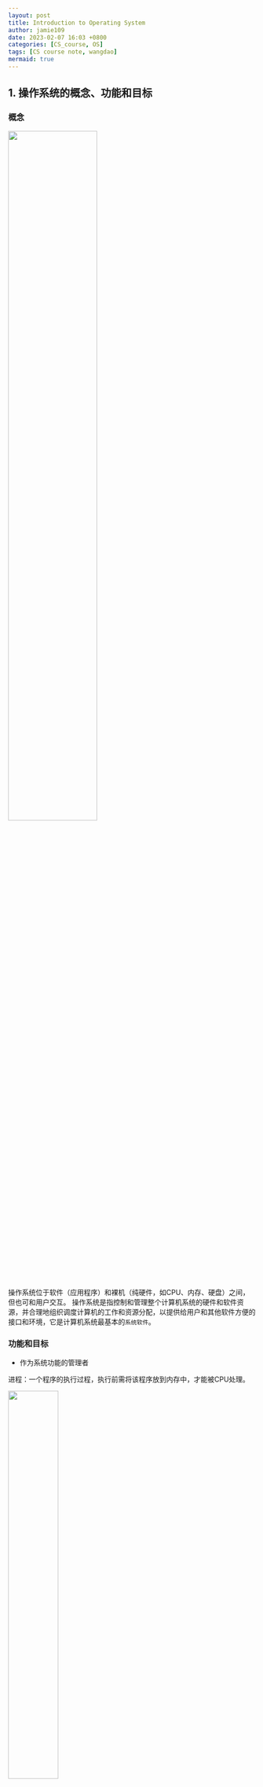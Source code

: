 ```yaml
---
layout: post
title: Introduction to Operating System
author: jamie109
date: 2023-02-07 16:03 +0800
categories: [CS_course, OS]
tags: [CS course note, wangdao]
mermaid: true
---
```


## 1. 操作系统的概念、功能和目标

### 概念

<img src="https://cdn.jsdelivr.net/gh/jamie109/my-img/for-VSCode/20230207163818.png" width="60%">

操作系统位于软件（应用程序）和裸机（纯硬件，如CPU、内存、硬盘）之间，但也可和用户交互。
操作系统是指控制和管理整个计算机系统的硬件和软件资源，并合理地组织调度计算机的工作和资源分配，以提供给用户和其他软件方便的接口和环境，它是计算机系统最基本的`系统软件`。

### 功能和目标

* 作为系统功能的管理者
  

进程：一个程序的执行过程，执行前需将该程序放到内存中，才能被CPU处理。

<img src = "https://cdn.jsdelivr.net/gh/jamie109/my-img/for-VSCode/20230207164559.png" width = "45%">

以使用QQ为例：

1. 在文件夹中找到QQ.exe的位置：文件管理
2. 双击QQ.exe，把进程放到内存：存储器管理
3. QQ运行，对应进程被处理机（CPU）处理：处理机管理
4. 和朋友视频，把摄像头设备分配给进程：设备管理

* 作为用户和计算机硬件之间的接口：方便用户使用
  
    ```mermaid
        graph LR
        用户接口-->A(命令接口:用户直接使用)
        A-->D(联机命令接口 用户说一句系统做一句 交互式 如cmd)
        A-->E(脱机命令接口 用户说一堆系统做一堆 批处理 如bat文件)
    
        用户接口-->B(程序接口:用户通过程序间接使用 由一组系统调用组成 )
        B-->F(注意:程序接口=系统调用=系统调用指令=广义指令)
      用户接口-->C(GUI接口 图形用户界面)
      
  ```
  
* 作为最接近硬件的层次

    <img src="https://cdn.jsdelivr.net/gh/jamie109/my-img/202302071850270.png" width="60%" >

### 总结  

<img src="https://cdn.jsdelivr.net/gh/jamie109/my-img/202302071849964.png" width="70%">

## 2. 操作系统的特征

```mermaid
graph LR
os四个特征-->A(并发)
os四个特征-->B(共享)
A-->E(两个最基本的特征 二者互为存在条件)
B-->E(两个最基本的特征 二者互为存在条件)
os四个特征-->C(虚拟)
os四个特征-->D(异步)
```

没有并发和共享，就谈不上虚拟和异步。

### 并发

指两个或多个事件在``同一时间间隔``内发生，宏观上同时发生，微观上交替发生。

cf：并行，在``同一时刻``发生。

操作系统中同时存在着多个运行着的程序。

### 共享

资源共享，系统中的资源可供内存中多个并发执行的进程共同使用。

* 互斥共享：一个时间段内只允许一个进程访问该资源。比如微信QQ视频时的摄像头。

* 同时共享：一个时间段内允许多个进程“同时”访问该资源（这里的同时往往是宏观上的，微观上分时共享）。比如QQ发送文件A，微信发送文件B，实际上交替访问硬盘。

### 虚拟

* 虚拟技术中的"空分复用技术"
  
    例如电脑只有4GB内存，但它同时使用着的程序需要的内存之和大于4GB，电脑仍然可以正常使用。

* 虚拟技术中的"时分复用技术"
  
    例如单核CPU电脑可以同时运行多个程序

### 异步

在多道程序环境下，多个程序并发执行，但由于资源有限，进程的执行不是一贯到底，而是走走停停。

## 3. 操作系统的发展与分类

<img src="https://cdn.jsdelivr.net/gh/jamie109/my-img/for-VSCode/20230207191118.png" width="70%">

### 手工
  
缺点，用户独占全机，人的速度慢，资源利用率低

### 单道批处理
  
引入脱机输入输出技术，并`监督程序`（操作系统的雏形，速度快）控制作业的输入输出，资源利用率提高

缺点：只有一道程序运行，CPU有大量的时间是在等待IO完成。

### 多道批处理

每次往内存中输入多道程序，操作系统正式诞生。并发执行，共享计算机资源，资源利用率提升。

缺点：用户响应时间长，没有人机交互功能，用户不能控制作业执行。

我觉得它像流水线。

<img src="https://cdn.jsdelivr.net/gh/jamie109/my-img/for-VSCode/20230207192715.png" width="55%">

### 分时操作系统

计算机以`时间片`为单位`轮流`为各个用户/作业服务，各个用户可以通过终端与计算机交互。

优点:用户请求可以被即时响应，解决了人机交互问题。允许多个用户同时使用一台计算机，并且用户对计算机的操作相互独立，感受不到别人的存在。

缺点：`不能优先处理一些紧急任务`。操作系统对各个用户/作业都是完全公平的，循环地为每个用户/作业服务一个时间片，不区分任务的紧急性。

### 实时操作系统
  
能够优先响应一些紧急任务，某些紧急任务不需时间片排队。
    
在实时操作系统的控制下，计算机系统接收到外部信号后及时进行处理，并且要`在严格的时限内处理完事件`。实时操作系统的主要特点是`及时性和可靠性`。

* 硬实时系统
  
    必须在绝对严格的时间内完成处理

* 软实时系统
    
    能接受偶尔违反时间规定

### 其他

了解即可，考研主要考上面几种

* 网络操作系统
  
  是伴随着计算机网络的发展而诞生的，能把网络中各个计算机有机地结合起来，实现数据传送等功能，实现网络中各种资源的共享(如文件共享)和各台计算机之间的通信。

  如: Windows NT就是一种典型的网络操作系统，网站服务器就可以使用。

* 分布式操作系统
  
  主要特点是分布性和并行性。

  系统中的各台计算机地位相同，任何工作都可以分布在这些计算机上，由它们并行、协同完成这个任务。

* PC操作系统
  
  win10 ubuntu MacOS

### 总结

![](https://cdn.jsdelivr.net/gh/jamie109/my-img/202302071945717.png)

## 4. 操作系统的运行机制与体系结构

### 两种（指令、处理器状态、程序）

```mermaid
graph LR
指令-->A(特权指令 如内存清零指令 很危险)
A-->C(不允许用户程序使用)
指令-->B(非特权指令 如普通运算指令)
```

——CPU怎么判断当前是否可以执行特权指令？

——根据当前处理器状态（用户态、核心态）

程序状态寄存器PSW中的某个标志位来标识状态。

```mermaid
graph LR
CPU状态-->A(用户态 目态 PSW=0)
A-->C(此时CPU只能执行非特权指令)
CPU状态-->B(核心态 管态 PSW=1)
B-->D(非特权指令 特权指令均可)
```
* 两种程序

    应用程序，为了安全，运行在用户态。

    内核程序，系统管理者，运行在核心态。

### 内核

内核是计算机最底层的软件，是操作系统最核心的部分。实现操作系统内核功能的程序才是内核程序。

![20230207200811](https://cdn.jsdelivr.net/gh/jamie109/my-img/for-VSCode/20230207200811.png)

原语，运行时间短，调用频繁，原子性运行只能一气呵成，不可中断。

不同os对内核的划分不太一样。有些操作系统不把对系统资源进行管理的功能（上图深橘色部分）归为内核功能。由此引出操作系统的体系结构问题。

### 体系结构

* 大内核 上图深橘色一行+橙色一行
    <br>将操作系统的主要功能模块都作为系统内核
    <br>优点：高性能
    <br>缺点：内核代码庞大，结构混乱，难以维护

* 微内核 上图橙色一行
    <br>只把基本概念保留在内核
    <br>优点：功能少，功能清晰，方便维护
    <br>缺点：需要频繁的在核心态和用户态之间切换，性能低

### 总结

![20230207202345](https://cdn.jsdelivr.net/gh/jamie109/my-img/for-VSCode/20230207202345.png)

## 5. 中断和异常

### 中断的概念

中断的本质：发生了中断，就意味着需要操作系统介入，开展管理工作。

1. 中断发生时，CPU立即进入`核心态`
2. 中断发生后，当前运行的进程暂停运行，并由操作系统对中断进行处理
3. 对于不同的中断信号，会进行不同的处理

​由于操作系统的管理工作(比如进程切换、分配I/O设备等)需要使用特权指令，因此CPU要从用户态转为核心态。
​**中断可以使CPU从用户态切换为核心态，使操作系统获得计算机的控制权**。有了中断才能实现多道程序并发执行。

**中断是CPU从用户态->核心态切换的唯一途径。** 核心态到用户态切换只需要执行一个特权指令，将程序状态字PSW的标志位设置为用户态。

### 中断的分类

- 一种分类方式
![20230207211031](https://cdn.jsdelivr.net/gh/jamie109/my-img/for-VSCode/20230207211031.png)  
- 另一种分类方式
![20230207211200](https://cdn.jsdelivr.net/gh/jamie109/my-img/for-VSCode/20230207211200.png)

### 外中断的处理

类似游戏存档。

- 执行完每个指令之后，CPU都要检查当前是否有外部中断信号
- 如果检测到外部中断信号，则需要保护被中断进程的CPU环境(如程序状态字Psw、程序计数器PC、各种通用寄存器)
- 根据中断信号类型转入相应的中断处理程序(进入核心态)
- 恢复原进程的CPU环境并退出中断，返回原进程继续往下执行
  
### 总结

![20230207211707](https://cdn.jsdelivr.net/gh/jamie109/my-img/for-VSCode/20230207211707.png)

## 6. 系统调用

### 什么是系统调用

操作系统作为用户和计算机硬件之间的接口，需要向上提供一些简单易用的服务。主要包括命令接口和程序接口。

<img src="https://cdn.jsdelivr.net/gh/jamie109/my-img/for-VSCode/20230207212225.png" width="50%">

`系统调用`是操作系统**提供给应用程序**(程序员/编程人员)使用的接口，可以理解为一种可供应用程序调用的特殊函数，应用程序可以发出系统调用请求来获得操作系统的服务。

——为什么要设置“系统调用”功能？

——**应用程序通过系统调用请求操作系统的服务。** 系统中的各种共享资源都由操作系统统一掌管，因此在用户程序中，凡是与资源有关的操作(如存储分配、I/O操作、文件管理等) ，都必须通过系统调用的方式向操作系统提出服务请求,由操作系统代为完成。**这样可以保证系统的稳定性和安全性，防止用户进行非法操作。**

![20230207213005](https://cdn.jsdelivr.net/gh/jamie109/my-img/for-VSCode/20230207213005.png)

### 系统调用和库函数的区别

![20230207213644](https://cdn.jsdelivr.net/gh/jamie109/my-img/for-VSCode/20230207213644.png)

- 系统调用是操作系统向上提供的接口
- 有的库函数是对于系统调用的进一步封装
- 大多数高级语言提供的库函数间接进行系统调用
  
### 系统调用背后的过程

![Snipaste_2023-02-07_21-43-59](https://cdn.jsdelivr.net/gh/jamie109/my-img/for-VSCode/Snipaste_2023-02-07_21-43-59.png)

### 总结

![20230207214955](https://cdn.jsdelivr.net/gh/jamie109/my-img/for-VSCode/20230207214955.png)

> thanks for [B站王道计算机教育](https://www.bilibili.com/video/BV1YE411D7nH?p=8&spm_id_from=pageDriver&vd_source=38881132948112534788036151fc388f)

